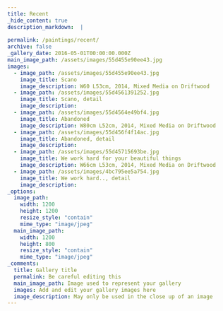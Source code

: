 ```yaml
---
title: Recent
_hide_content: true
description_markdown:  |
  
permalink: /paintings/recent/
archive: false
_gallery_date: 2016-05-01T00:00:00.000Z
main_image_path: /assets/images/55d455e90ee43.jpg
images:            
  - image_path: /assets/images/55d455e90ee43.jpg
    image_title: Scano
    image_description: W60 L53cm, 2014, Mixed Media on Driftwood  
  - image_path: /assets/images/55d4561391252.jpg
    image_title: Scano, detail
    image_description:
  - image_path: /assets/images/55d4564e49bf4.jpg
    image_title: Abandoned
    image_description: W80cm L52cm, 2014, Mixed Media on Driftwood
  - image_path: /assets/images/55d456f4f14ac.jpg
    image_title: Abandoned, detail
    image_description: 
  - image_path: /assets/images/55d45715693be.jpg
    image_title: We work hard for your beautiful things
    image_description: W66cm L53cm, 2014, Mixed Media on Driftwood
  - image_path: /assets/images/4bc795ee5a754.jpg
    image_title: We work hard.., detail
    image_description:           
_options:
  image_path:
    width: 1200
    height: 1200
    resize_style: "contain"
    mime_type: "image/jpeg"
  main_image_path:
    width: 1200
    height: 800
    resize_style: "contain"
    mime_type: "image/jpeg"
_comments:
  title: Gallery title
  permalink: Be careful editing this
  main_image_path: Image used to represent your gallery
  images: Add and edit your gallery images here
  image_description: May only be used in the close up of an image
---
```


